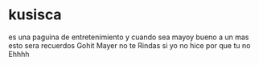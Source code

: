 # kusisca
es una paguina de entretenimiento y cuando sea mayoy bueno a un mas esto sera recuerdos Gohit Mayer no te Rindas si yo no hice por que tu no Ehhhh

